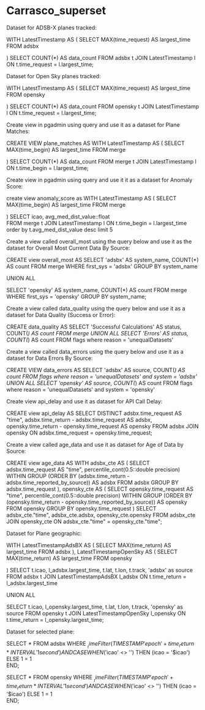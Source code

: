 # Carrasco_superset
Dataset for ADSB-X planes tracked:

WITH LatestTimestamp AS (
    SELECT
        MAX(time_request) AS largest_time
    FROM
        adsbx
   
)
SELECT
    COUNT(*) AS data_count
FROM
    adsbx t
JOIN
    LatestTimestamp l ON t.time_request = l.largest_time;
    
Dataset for Open Sky planes tracked:

WITH LatestTimestamp AS (
    SELECT
        MAX(time_request) AS largest_time
    FROM
        opensky

)
SELECT
    COUNT(*) AS data_count
FROM
    opensky t
JOIN
    LatestTimestamp l ON t.time_request = l.largest_time;
    
Create view in pgadmin using query and use it as a dataset for Plane Matches:

CREATE VIEW plane_matches AS
WITH LatestTimestamp AS (
    SELECT
        MAX(time_begin) AS largest_time
    FROM
        merge
    
)
SELECT
    COUNT(*) AS data_count
FROM
    merge t
JOIN
    LatestTimestamp l ON t.time_begin = l.largest_time;

    
Create view in pgadmin using query and use it it as a dataset for Anomaly Score:

create view anomaly_score as
WITH LatestTimestamp AS (
    SELECT
        MAX(time_begin) AS largest_time
    FROM
        merge 
 
)
SELECT icao, avg_med_dist_value::float  
FROM merge t
JOIN
    LatestTimestamp l ON t.time_begin = l.largest_time
order by t.avg_med_dist_value desc limit 5

Create a view called overall_most using the query below and use it as the dataset for Overall Most Current Data By Source:

CREATE view overall_most AS
SELECT
    'adsbx' AS system_name,
    COUNT(*) AS count
FROM merge
WHERE first_sys = 'adsbx'
GROUP BY system_name

UNION ALL

SELECT
    'opensky' AS system_name,
    COUNT(*) AS count
FROM merge
WHERE first_sys = 'opensky'
GROUP BY system_name;

Create a view called data_quality using the query below and use it as a dataset for Data Quality (Success or Error):

CREATE data_quality AS
SELECT
    'Successful Calculations' AS status,
    COUNT(*) AS count
FROM merge
UNION ALL
SELECT
    'Errors' AS status,
    COUNT(*) AS count
FROM flags
where reason = 'unequalDatasets'


Create a view called data_errors using the query below and use it as a dataset for Data Errors By Source:

CREATE VIEW data_errors AS
SELECT
    'adsbx' AS source,
    COUNT(*) AS count
FROM flags
where reason = 'unequalDatasets' and system = 'adsbx'
UNION ALL
SELECT
    'opensky' AS source,
    COUNT(*) AS count
FROM flags
where reason = 'unequalDatasets' and system = 'opensky'



Create view api_delay and use it as dataset for API Call Delay:

CREATE view api_delay AS
SELECT DISTINCT adsbx.time_request AS "time",
    adsbx.time_return - adsbx.time_request AS adsbx,
    opensky.time_return - opensky.time_request AS opensky
   FROM adsbx
     JOIN opensky ON adsbx.time_request = opensky.time_request;



Create a view called age_data and use it as dataset for Age of Data by Source:

CREATE view age_data AS
WITH adsbx_cte AS (
         SELECT adsbx.time_request AS "time",
            percentile_cont(0.5::double precision) WITHIN GROUP (ORDER BY (adsbx.time_return - adsbx.time_reported_by_source)) AS adsbx
           FROM adsbx
          GROUP BY adsbx.time_request
        ), opensky_cte AS (
         SELECT opensky.time_request AS "time",
            percentile_cont(0.5::double precision) WITHIN GROUP (ORDER BY (opensky.time_return - opensky.time_reported_by_source)) AS opensky
           FROM opensky
          GROUP BY opensky.time_request
        )
 SELECT adsbx_cte."time",
    adsbx_cte.adsbx,
    opensky_cte.opensky
   FROM adsbx_cte
     JOIN opensky_cte ON adsbx_cte."time" = opensky_cte."time";


Dataset for Plane geographic:

WITH LatestTimestampAdsBX AS (
    SELECT
        MAX(time_return) AS largest_time
    FROM
        adsbx
),
LatestTimestampOpenSky AS (
    SELECT
        MAX(time_return) AS largest_time
    FROM
        opensky

)
SELECT
    t.icao,
    l_adsbx.largest_time,
    t.lat,
    t.lon,
    t.track,
    'adsbx' as source
FROM
    adsbx t
JOIN
    LatestTimestampAdsBX l_adsbx ON t.time_return = l_adsbx.largest_time

UNION ALL

SELECT
    t.icao,
    l_opensky.largest_time,
    t.lat,
    t.lon,
    t.track,
    'opensky' as source
FROM
    opensky t
JOIN
    LatestTimestampOpenSky l_opensky ON t.time_return = l_opensky.largest_time;

Dataset for selected plane:

SELECT *
FROM adsbx
WHERE 
  $__timeFilter(TIMESTAMP 'epoch' + time_return * INTERVAL '1 second')
AND 
CASE 
  WHEN ('$icao' <> '') THEN (icao = '$icao')
  ELSE 1 = 1           
END;

SELECT *
FROM opensky
WHERE 
  $__timeFilter(TIMESTAMP 'epoch' + time_return * INTERVAL '1 second')
AND 
CASE 
  WHEN ('$icao' <> '') THEN (icao = '$icao')
  ELSE 1 = 1           
END;


